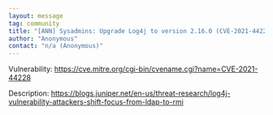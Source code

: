```yaml
---
layout: message
tag: community
title: "[ANN] Sysadmins: Upgrade Log4j to version 2.16.0 (CVE-2021-44228)"
author: "Anonymous"	
contact: "n/a (Anonymous)"
---
```


Vulnerability: https://cve.mitre.org/cgi-bin/cvename.cgi?name=CVE-2021-44228

Description: https://blogs.juniper.net/en-us/threat-research/log4j-vulnerability-attackers-shift-focus-from-ldap-to-rmi
